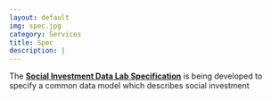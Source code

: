 ```yaml
---
layout: default
img: spec.jpg
category: Services
title: Spec
description: |
---
```

  The [**Social Investment Data Lab Specification**](http://spec.socialeconomydatalab.org/)
  is being developed to specify a common data model which describes social investment
